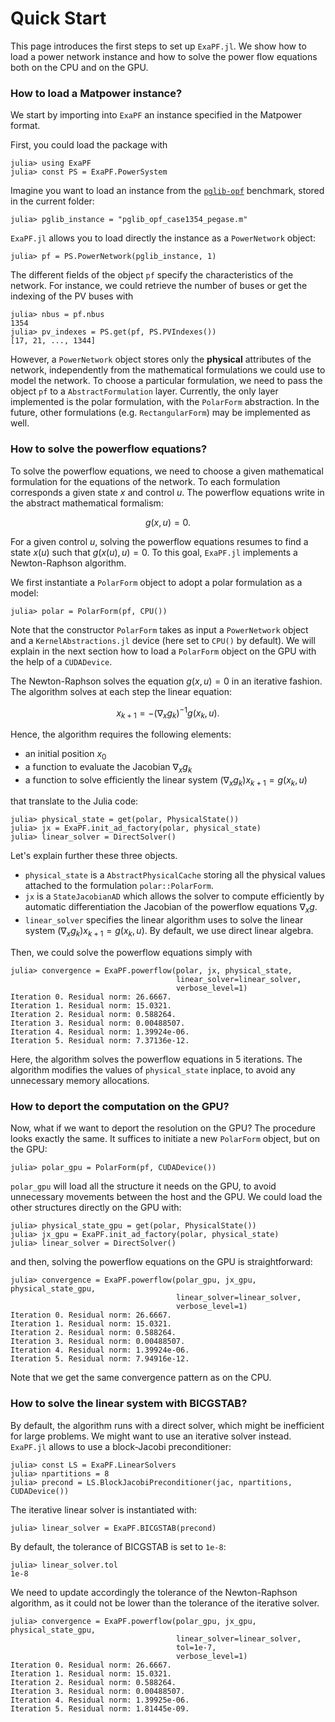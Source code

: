 # Quick Start

This page introduces the first steps to set up `ExaPF.jl`.
We show how to load a power network instance and how to solve
the power flow equations both on the CPU and on the GPU.

### How to load a Matpower instance?
We start by importing into `ExaPF` an instance specified in the Matpower format.

First, you could load the package with
```julia-repl
julia> using ExaPF
julia> const PS = ExaPF.PowerSystem
```

Imagine you want to load an instance from the [`pglib-opf`](https://github.com/power-grid-lib/pglib-opf)
benchmark, stored in the current folder:
```julia-repl
julia> pglib_instance = "pglib_opf_case1354_pegase.m"
```
`ExaPF.jl` allows you to load directly the instance as a `PowerNetwork`
object:
```julia-repl
julia> pf = PS.PowerNetwork(pglib_instance, 1)
```
The different fields of the object `pf` specify the characteristics
of the network. For instance, we could retrieve the number of buses
or get the indexing of the PV buses with
```julia-repl
julia> nbus = pf.nbus
1354
julia> pv_indexes = PS.get(pf, PS.PVIndexes())
[17, 21, ..., 1344]
```

However, a `PowerNetwork` object stores only the **physical** attributes
of the network, independently from the mathematical formulations
we could use to model the network. To choose a particular formulation,
we need to pass the object `pf` to a `AbstractFormulation` layer.
Currently, the only layer implemented is the polar formulation,
with the `PolarForm` abstraction. In the future, other formulations
(e.g. `RectangularForm`) may be implemented as well.


### How to solve the powerflow equations?

To solve the powerflow equations, we need to choose a given mathematical
formulation for the equations of the network. To each formulation
corresponds a given state $x$ and control $u$. The powerflow equations
write in the abstract mathematical formalism:
```math
g(x, u) = 0.
```
For a given control $u$, solving the powerflow equations resumes to find
a state $x(u)$ such that $g(x(u), u) = 0$. To this goal, `ExaPF.jl` implements
a Newton-Raphson algorithm.

We first instantiate a `PolarForm` object to adopt a polar formulation
as a model:
```julia-repl
julia> polar = PolarForm(pf, CPU())

```
Note that the constructor `PolarForm` takes as input a `PowerNetwork` object
and a `KernelAbstractions.jl` device (here set to `CPU()` by default). We
will explain in the next section how to load a `PolarForm` object on
the GPU with the help of a `CUDADevice`.

The Newton-Raphson solves the equation $g(x, u) = 0$ in an iterative fashion.
The algorithm solves at each step the linear equation:
```math
    x_{k+1} = - (\nabla_x g_k)^{-1} g(x_k, u).
```
Hence, the algorithm requires the following elements:

- an initial position $x_0$
- a function to evaluate the Jacobian $\nabla_x g_k$
- a function to solve efficiently the linear system $(\nabla_x g_k) x_{k+1} = g(x_k, u)$

that translate to the Julia code:
```julia-repl
julia> physical_state = get(polar, PhysicalState())
julia> jx = ExaPF.init_ad_factory(polar, physical_state)
julia> linear_solver = DirectSolver()

```
Let's explain further these three objects.

- `physical_state` is a `AbstractPhysicalCache` storing all the physical values
  attached to the formulation `polar::PolarForm`.
- `jx` is a `StateJacobianAD` which allows the solver to compute efficiently
  by automatic differentiation the Jacobian of the powerflow equations $\nabla_x g$.
- `linear_solver` specifies the linear algorithm uses to solve the linear
  system $(\nabla_x g_k) x_{k+1} = g(x_k, u)$. By default, we use direct linear
  algebra.


Then, we could solve the powerflow equations simply with
```julia-repl
julia> convergence = ExaPF.powerflow(polar, jx, physical_state,
                                     linear_solver=linear_solver,
                                     verbose_level=1)
Iteration 0. Residual norm: 26.6667.
Iteration 1. Residual norm: 15.0321.
Iteration 2. Residual norm: 0.588264.
Iteration 3. Residual norm: 0.00488507.
Iteration 4. Residual norm: 1.39924e-06.
Iteration 5. Residual norm: 7.37136e-12.
```
Here, the algorithm solves the powerflow equations in 5 iterations.
The algorithm modifies the values of `physical_state` inplace, to
avoid any unnecessary memory allocations.


### How to deport the computation on the GPU?

Now, what if we want to deport the resolution on the GPU?
The procedure looks exactly the same. It suffices to initiate
a new `PolarForm` object, but on the GPU:
```julia-repl
julia> polar_gpu = PolarForm(pf, CUDADevice())

```
`polar_gpu` will load all the structure it needs on the GPU, to
avoid unnecessary movements between the host and the GPU.
We could load the other structures directly on the GPU with:
```julia-repl
julia> physical_state_gpu = get(polar, PhysicalState())
julia> jx_gpu = ExaPF.init_ad_factory(polar, physical_state)
julia> linear_solver = DirectSolver()

```
and then, solving the powerflow equations on the GPU is
straightforward:
```julia-repl
julia> convergence = ExaPF.powerflow(polar_gpu, jx_gpu, physical_state_gpu,
                                     linear_solver=linear_solver,
                                     verbose_level=1)
Iteration 0. Residual norm: 26.6667.
Iteration 1. Residual norm: 15.0321.
Iteration 2. Residual norm: 0.588264.
Iteration 3. Residual norm: 0.00488507.
Iteration 4. Residual norm: 1.39924e-06.
Iteration 5. Residual norm: 7.94916e-12.
```

Note that we get the same convergence pattern as on the CPU.


### How to solve the linear system with BICGSTAB?

By default, the algorithm runs with a direct solver, which might be
inefficient for large problems. We might want to use an iterative
solver instead. `ExaPF.jl` allows to use a block-Jacobi preconditioner:
```julia-repl
julia> const LS = ExaPF.LinearSolvers
julia> npartitions = 8
julia> precond = LS.BlockJacobiPreconditioner(jac, npartitions, CUDADevice())
```
The iterative linear solver is instantiated with:
```julia-repl
julia> linear_solver = ExaPF.BICGSTAB(precond)

```
By default, the tolerance of BICGSTAB is set to `1e-8`:
```julia-repl
julia> linear_solver.tol
1e-8
```

We need to update accordingly the tolerance of the Newton-Raphson algorithm,
as it could not be lower than the tolerance of the iterative solver.
```julia-repl
julia> convergence = ExaPF.powerflow(polar_gpu, jx_gpu, physical_state_gpu,
                                     linear_solver=linear_solver,
                                     tol=1e-7,
                                     verbose_level=1)
Iteration 0. Residual norm: 26.6667.
Iteration 1. Residual norm: 15.0321.
Iteration 2. Residual norm: 0.588264.
Iteration 3. Residual norm: 0.00488507.
Iteration 4. Residual norm: 1.39925e-06.
Iteration 5. Residual norm: 1.81445e-09.

```

